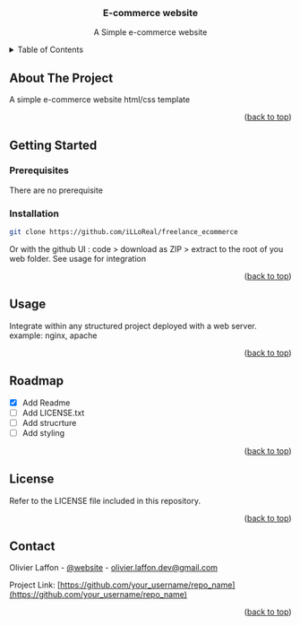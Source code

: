 <a name="readme-top"></a>

<!-- PROJECT LOGO -->
<br />
<div align="center">
  <h3 align="center">E-commerce website</h3>
  <p align="center">
    A Simple e-commerce website
    <br />
  </p>
</div>

<!-- TABLE OF CONTENTS -->
<details>
  <summary>Table of Contents</summary>
  <ol>
    <li>
      <a href="#about-the-project">About The Project</a>
    </li>
    <li>
      <a href="#getting-started">Getting Started</a>
      <ul>
        <li><a href="#prerequisites">Prerequisites</a></li>
        <li><a href="#installation">Installation</a></li>
      </ul>
    </li>
    <li><a href="#usage">Usage</a></li>
    <li><a href="#roadmap">Roadmap</a></li>
    <li><a href="#license">License</a></li>
    <li><a href="#contact">Contact</a></li>
  </ol>
</details>



<!-- ABOUT THE PROJECT -->
## About The Project

A simple e-commerce website html/css template

<p align="right">(<a href="#readme-top">back to top</a>)</p>


<!-- GETTING STARTED -->
## Getting Started

### Prerequisites

There are no prerequisite

### Installation

```sh
git clone https://github.com/iLLoReal/freelance_ecommerce
```
Or with the github UI : code > download as ZIP > extract to the root of you web folder. 
See usage for integration

<p align="right">(<a href="#readme-top">back to top</a>)</p>


<!-- USAGE EXAMPLES -->
## Usage

Integrate within any structured project deployed with a web server.
example: nginx, apache


<p align="right">(<a href="#readme-top">back to top</a>)</p>

<!-- ROADMAP -->
## Roadmap

- [x] Add Readme
- [ ] Add LICENSE.txt
- [ ] Add strucrture
- [ ] Add styling

<p align="right">(<a href="#readme-top">back to top</a>)</p>


<!-- LICENSE -->
## License

Refer to the LICENSE file included in this repository.

<p align="right">(<a href="#readme-top">back to top</a>)</p>

<!-- CONTACT -->
## Contact

Olivier Laffon - [@website](https://www.olivier-laffon.com) - olivier.laffon.dev@gmail.com

Project Link: [https://github.com/your_username/repo_name](https://github.com/your_username/repo_name)

<p align="right">(<a href="#readme-top">back to top</a>)</p>
